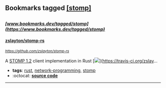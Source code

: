 ## Bookmarks tagged [[stomp]](https://www.bookmarks.dev/search?q=[stomp])

_<sup><sup>[www.bookmarks.dev/tagged/stomp](https://www.bookmarks.dev/tagged/stomp)</sup></sup>_
---
#### [zslayton/stomp-rs](https://github.com/zslayton/stomp-rs)
_<sup>https://github.com/zslayton/stomp-rs</sup>_

A [STOMP 1.2](http://stomp.github.io/stomp-specification-1.2.html) client implementation in Rust [<img src="https://api.travis-ci.org/zslayton/stomp-rs.svg?branch=master">](https://travis-ci.org/zslay...
* **tags**: [rust](../tagged/rust.md), [network-programming](../tagged/network-programming.md), [stomp](../tagged/stomp.md)
* :octocat: **[source code](https://github.com/zslayton/stomp-rs)**
---
